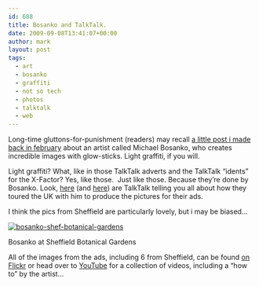```yaml
---
id: 688
title: Bosanko and TalkTalk.
date: 2009-09-08T13:41:07+00:00
author: mark
layout: post
tags:
  - art
  - bosanko
  - graffiti
  - not so tech
  - photos
  - talktalk
  - web
---
```

Long-time gluttons-for-punishment (readers) may recall [a little post i made back in february](http://www.sallonoroff.co.uk/blog/2009/02/bosanko/) about an artist called Michael Bosanko, who creates incredible images with glow-sticks. Light graffiti, if you will.

Light graffiti? What, like in those TalkTalk adverts and the TalkTalk &#8220;idents&#8221; for the X-Factor? Yes, like those.  Just like those. Because they&#8217;re done by Bosanko. Look, [here](http://xfactornews.talktalk.co.uk/blog/57/talktalk/brightening-up-britains-landmarks) (and [here](http://www.talktalkblog.co.uk/2009/08/12/1250064420000.html)) are TalkTalk telling you all about how they toured the UK with him to produce the pictures for their ads.

I think the pics from Sheffield are particularly lovely, but i may be biased&#8230;

<div id="attachment_690" style="width: 588px" class="wp-caption aligncenter">
  <a href="/images/fromwp/2009/09/bosanko-shef-botanical-gardens.jpg"><img class="size-full wp-image-690 " title="bosanko-shef-botanical-gardens" src="/images/fromwp/2009/09/bosanko-shef-botanical-gardens.jpg" alt="bosanko-shef-botanical-gardens" width="578" height="232" srcset="/images/fromwp/2009/09/bosanko-shef-botanical-gardens.jpg 964w, /images/fromwp/2009/09/bosanko-shef-botanical-gardens-300x120.jpg 300w" sizes="(max-width: 578px) 100vw, 578px" /></a>
  
  <p class="wp-caption-text">
    Bosanko at Sheffield Botanical Gardens
  </p>
</div>

All of the images from the ads, including 6 from Sheffield, can be found [on Flickr](http://www.flickr.com/photos/41325962@N05/) or head over to [YouTube](http://www.youtube.com/talktalkvids) for a collection of videos, including a &#8220;how to&#8221; by the artist&#8230;